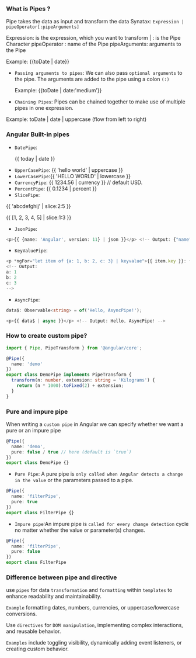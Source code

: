 ### What is Pipes ?

Pipe takes the data as input and transform the data
Synatax:
`Expression | pipeOperator[:pipeArguments]`

Expression: is the expression, which you want to transform
| : is the Pipe Character
pipeOperator : name of the Pipe
pipeArguments: arguments to the Pipe

Example: {{toDate | date}}

- `Passing arguments to pipes`: We can also pass `optional arguments` to the pipe. The arguments are added to the pipe using a colon `(:)`

  Example: {{toDate | date:'medium'}}

- `Chaining Pipes`: Pipes can be chained together to make use of multiple pipes in one expression.

Example: toDate | date | uppercase (flow from left to right)

### Angular Built-in pipes

- `DatePipe`: <p>{{ today | date }}</p>
- `UpperCasePipe`: {{ 'hello world' | uppercase }}
- `LowerCasePipe`:{{ 'HELLO WORLD' | lowercase }}
- `CurrencyPipe`: {{ 1234.56 | currency }} // default USD.
- `PercentPipe`: {{ 0.1234 | percent }}
- `SlicePipe`:
<p>{{ 'abcdefghij' | slice:2:5 }}</p> <!-- Output: cde -->
<p>{{ [1, 2, 3, 4, 5] | slice:1:3 }}</p> <!-- Output: [2, 3] -->

- `JsonPipe`:

```ts
<p>{{ {name: 'Angular', version: 11} | json }}</p> <!-- Output: {"name":"Angular","version":11} -->

```

- `KeyValuePipe`:

```ts
<p *ngFor="let item of {a: 1, b: 2, c: 3} | keyvalue">{{ item.key }}: {{ item.value }}</p>
<!-- Output:
a: 1
b: 2
c: 3
-->

```

- `AsyncPipe`:

```ts
data$: Observable<string> = of('Hello, AsyncPipe!');

<p>{{ data$ | async }}</p> <!-- Output: Hello, AsyncPipe! -->
```

### How to create custom pipe?

```ts
import { Pipe, PipeTransform } from '@angular/core';

@Pipe({
  name: 'demo'
})
export class DemoPipe implements PipeTransform {
  transform(n: number, extension: string = 'Kilograms') {
    return (n * 1000).toFixed(2) + extension;
  }
}
```

### Pure and impure pipe

When writing a `custom pipe` in Angular we can specify whether we want a pure or an impure pipe

```ts
@Pipe({
  name: 'demo',
  pure: false / true // here (default is `true`)
})
export class DemoPipe {}
```

- `Pure Pipe`: A pure pipe is `only called when Angular detects a change in the value` or the parameters passed to a pipe.

```ts
@Pipe({
  name: 'filterPipe',
  pure: true
})
export class FilterPipe {}
```

- `Impure pipe`:An impure pipe is `called for every change detection` cycle no matter whether the value or parameter(s) changes.

```ts
@Pipe({
  name: 'filterPipe',
  pure: false
})
export class FilterPipe
```

### Difference between pipe and directive

use `pipes` for data `transformation` and `formatting` within `templates` to enhance readability and maintainability.

`Example` formatting dates, numbers, currencies, or uppercase/lowercase conversions.

Use `directives` for `DOM manipulation`, implementing complex interactions, and reusable behavior.

`Examples` include toggling visibility, dynamically adding event listeners, or creating custom behavior.
